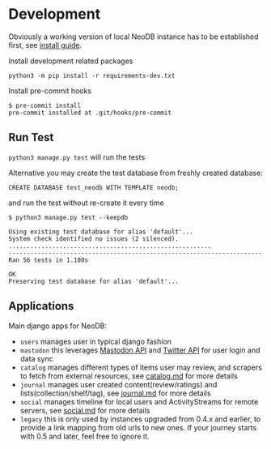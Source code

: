 Development
===========

Obviously a working version of local NeoDB instance has to be established first, see [install guide](install.md).

Install development related packages
```
python3 -m pip install -r requirements-dev.txt
```

Install pre-commit hooks
```
$ pre-commit install
pre-commit installed at .git/hooks/pre-commit
```

Run Test
--------
`python3 manage.py test` will run the tests

Alternative you may create the test database from freshly created database:
```
CREATE DATABASE test_neodb WITH TEMPLATE neodb;
```
and run the test without re-create it every time
```
$ python3 manage.py test --keepdb

Using existing test database for alias 'default'...
System check identified no issues (2 silenced).
........................................................
----------------------------------------------------------------------
Ran 56 tests in 1.100s

OK
Preserving test database for alias 'default'...
```


Applications
------------
Main django apps for NeoDB:
 - `users` manages user in typical django fashion
 - `mastodon` this leverages [Mastodon API](https://docs.joinmastodon.org/client/intro/) and [Twitter API](https://developer.twitter.com/en/docs/twitter-api) for user login and data sync
 - `catalog` manages different types of items user may review, and scrapers to fetch from external resources, see [catalog.md](catalog.md) for more details
 - `journal` manages user created content(review/ratings) and lists(collection/shelf/tag), see [journal.md](journal.md) for more details
 - `social` manages timeline for local users and ActivityStreams for remote servers, see [social.md](social.md) for more details
 - `legacy` this is only used by instances upgraded from 0.4.x and earlier, to provide a link mapping from old urls to new ones. If your journey starts with 0.5 and later, feel free to ignore it.
